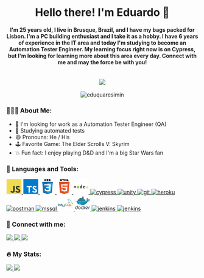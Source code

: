 <h1 align="center">Hello there! I'm Eduardo 👋</h1>
<h4 align="center">I'm 25 years old, I live in Brusque, Brazil, and I have my bags packed for Lisbon. I'm a PC building enthusiast and I take it as a hobby. I have 6 years of experience in the IT area and today I'm studying to become an Automation Tester Engineer. My learning focus right now is on Cypress, but I'm looking for learning more about this area every day. Connect with me and may the force be with you!</h4>

<br>

<div id="header" align="center">
  <img src="https://media.giphy.com/media/3ornk57KwDXf81rjWM/giphy.gif"/>
</div>
<p align="center"> 
  <img src="https://komarev.com/ghpvc/?username=eduquaresimin&label=Profile%20views&color=0e75b6&style=flat" alt="eduquaresimin" /> 
</p>

<h3>👨🏻‍💻 About Me:</h3>

- 🔭 I'm looking for work as a Automation Tester Engineer (QA)
- 📖 Studying automated tests
- 😄 Pronouns: He / His
- 🕹️ Favorite Game: The Elder Scrolls V: Skyrim
- 💥 Fun fact: I enjoy playing D&D and I'm a big Star Wars fan
  
<h3 align="left">🔧 Languages and Tools:</h3>
<p align="left"> 
 <a href="https://developer.mozilla.org/en-US/docs/Web/JavaScript" target="_blank"> 
   <img src="https://raw.githubusercontent.com/devicons/devicon/master/icons/javascript/javascript-original.svg" alt="javascript" width="40" height="40"/> 
 </a>	
 <a href="https://www.typescriptlang.org/" target="_blank"> 
   <img src="https://raw.githubusercontent.com/devicons/devicon/master/icons/typescript/typescript-original.svg" alt="typescript" width="40" height="40"/> 
 </a>
 <a href="https://www.w3schools.com/css/" target="_blank"> 
   <img src="https://raw.githubusercontent.com/devicons/devicon/master/icons/css3/css3-original-wordmark.svg" alt="css3" width="40" height="40"/> 
 </a>
 <a href="https://www.w3.org/html/" target="_blank"> 
   <img src="https://raw.githubusercontent.com/devicons/devicon/master/icons/html5/html5-original-wordmark.svg" alt="html5" width="40" height="40"/> 
 </a> 
 <a href="https://nodejs.org/en/" target="_blank"> 
   <img src="https://raw.githubusercontent.com/devicons/devicon/master/icons/nodejs/nodejs-original-wordmark.svg" alt="nodejs" width="40" height="40"/> 
 </a>
 <a href="https://www.cypress.io/" target="_blank"> 
   <img src="https://github.com/gilbarbara/logos/blob/main/logos/cypress-icon.svg" alt="cypress" width="40" height="40"/> 
 </a>
 <a href="https://unity.com/" target="_blank" rel="noreferrer"> 
   <img src="https://www.vectorlogo.zone/logos/unity3d/unity3d-icon.svg" alt="unity" width="40" height="40"/> 
 </a> 
 <a href="https://git-scm.com/" target="_blank" rel="noreferrer"> 
   <img src="https://www.vectorlogo.zone/logos/git-scm/git-scm-icon.svg" alt="git" width="40" height="40"/> 
 </a> 
 <a href="https://heroku.com" target="_blank" rel="noreferrer"> 
   <img src="https://www.vectorlogo.zone/logos/heroku/heroku-icon.svg" alt="heroku" width="40" height="40"/> 
 </a>
 <a href="https://postman.com" target="_blank" rel="noreferrer"> 
   <img src="https://www.vectorlogo.zone/logos/getpostman/getpostman-icon.svg" alt="postman" width="40" height="40"/> 
 </a>
 <a href="https://www.microsoft.com/en-us/sql-server" target="_blank" rel="noreferrer"> 
   <img src="https://www.svgrepo.com/show/303229/microsoft-sql-server-logo.svg" alt="mssql" width="40" height="40"/> 
 </a> 
 <a href="https://www.mysql.com/" target="_blank" rel="noreferrer"> 
   <img src="https://raw.githubusercontent.com/devicons/devicon/master/icons/mysql/mysql-original-wordmark.svg" alt="mysql" width="40" height="40"/> 
 </a>
 <a href="https://www.docker.com/" target="_blank" rel="noreferrer"> 
   <img src="https://raw.githubusercontent.com/devicons/devicon/master/icons/docker/docker-original-wordmark.svg" alt="docker" width="40" height="40"/> 
 </a>
 <a href="https://www.jenkins.io" target="_blank" rel="noreferrer"> 
   <img src="https://www.vectorlogo.zone/logos/jenkins/jenkins-icon.svg" alt="jenkins" width="40" height="40"/> 
 </a>
 <a href="https://cucumber.io/" target="_blank" rel="noreferrer"> 
   <img src="https://www.vectorlogo.zone/logos/cucumberio/cucumberio-icon.svg" alt="jenkins" width="40" height="40"/> 
 </a>
</p>

<h3 align="left">📡 Connect with me:</h3>
 <a href="https://www.linkedin.com/in/eduardo-quaresimin/" target="_blank">
   <img src="https://img.shields.io/badge/-LinkedIn-%230077B5?style=for-the-badge&logo=linkedin&logoColor=white" target="_blank">
 </a> 
 <a href = "mailto:eduardoquaresimin@gmail.com">
   <img src="https://img.shields.io/badge/Gmail-D14836?style=for-the-badge&logo=gmail&logoColor=white" target="_blank">
 </a>
 <a href="https://instagram.com/eduardoqsantos" target="_blank">
   <img src="https://img.shields.io/badge/-Instagram-%23E4405F?style=for-the-badge&logo=instagram&logoColor=white" target="_blank">
 </a>
 
 <br>

<h3>🔥 My Stats:</h3>
<div align="left">
 <a href="https://github.com/EduQuaresimin">
  <img height="170em" src="https://github-readme-streak-stats.herokuapp.com?user=EduQuaresimin&theme=github-dark"/>
  <img height="170em" src="https://github-readme-stats-git-masterrstaa-rickstaa.vercel.app/api?username=EduQuaresimin&count_private=true&show_icons=true&theme=github_dark"/>
 </a>
</div>
